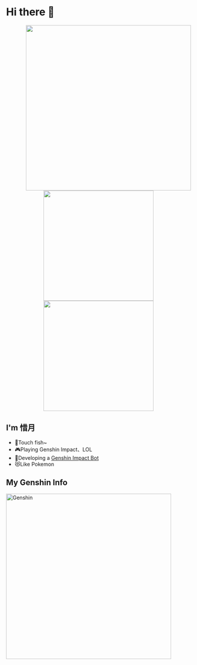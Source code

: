 # Hi there 👋

<a>
<img align="right" width="450px" src="https://metrics.lecoq.io/CMHopeSunshine?template=classic&lines=1&followup=1&calendar=1&code=1&base=header%2C%20activity%2C%20community%2C%20repositories%2C%20metadata&base.indepth=false&base.hireable=false&base.skip=false&lines=false&lines.sections=base&lines.repositories.limit=4&lines.history.limit=1&followup=false&followup.sections=repositories&followup.indepth=false&followup.archived=true&calendar=false&calendar.limit=1&code=false&code.lines=12&code.load=400&code.days=3&code.visibility=public&config.timezone=Asia%2FShanghai">
</a>
  
<p align="center">
  <img width="300px" src="https://count.getloli.com/get/@CMHopeSunshine?theme=rule34"></img>
  <img width="300px" src="https://github-readme-stats.vercel.app/api/top-langs/?username=CMHopeSunshine&layout=compact"></img>
</p>

## I'm **惜月**

- 🐠Touch fish~
- 🎮Playing Genshin Impact、LOL
- 🤖Developing a [Genshin Impact Bot](https://github.com/CMHopeSunshine/LittlePaimon)
- 😻Like Pokemon

## My Genshin Info
<img align="left" width="450px" alt="Genshin" src="https://genshin-card.getloli.com/16/49837885.png" />
